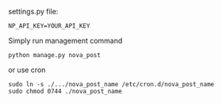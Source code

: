 settings.py file:
```
NP_API_KEY=YOUR_API_KEY
```

Simply run management command
```shell
python manage.py nova_post
```

or use cron
```shell
sudo ln -s ./.../nova_post_name /etc/cron.d/nova_post_name
sudo chmod 0744 ./nova_post_name
```